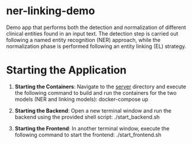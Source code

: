 # ner-linking-demo
Demo app that performs both the detection and normalization of different clinical entities found in an input text. The detection step is carried out following a named entity recognition (NER) approach, while the normalization phase is performed following an entity linking (EL) strategy.

# Starting the Application

1. **Starting the Containers**:
   Navigate to the [server](https://github.com/guilopgar/ner-linking-demo/tree/features/server) directory and execute the following command to build and run the containers for the two models (NER and linking models):
docker-compose up

2. **Starting the Backend**:
Open a new terminal window and run the backend using the provided shell script:
./start_backend.sh


3. **Starting the Frontend**:
In another terminal window, execute the following command to start the frontend:
./start_frontend.sh


   

